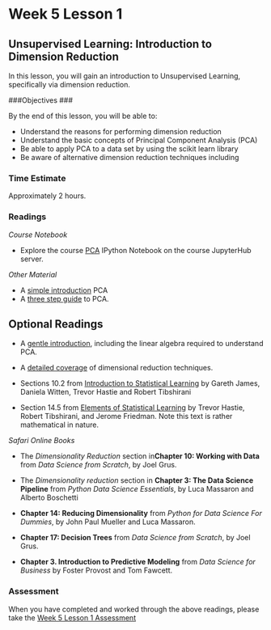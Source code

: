 # Week 5 Lesson 1 #
## Unsupervised Learning: Introduction to Dimension Reduction ##

In this lesson, you will gain an introduction to Unsupervised Learning,
specifically via dimension reduction. 


###Objectives ###

By the end of this lesson, you will be able to:

- Understand the reasons for performing dimension reduction
- Understand the basic concepts of Principal Component Analysis (PCA)
- Be able to apply  PCA to a data set by using the scikit learn library
- Be aware of alternative dimension reduction techniques including 

### Time Estimate ###

Approximately 2 hours.

### Readings ####

_Course Notebook_

- Explore the course [PCA][l1nb]
IPython Notebook on the course JupyterHub server.

_Other Material_

- A [simple introduction][spca] PCA
- A [three step guide][bpca] to PCA.

## Optional Readings ##

- A [gentle introduction][gipca], including the linear algebra required to understand PCA.

- A [detailed coverage][crpca] of dimensional reduction techniques.

- Sections 10.2 from [Introduction to Statistical Learning][isl]  by
Gareth James, Daniela Witten, Trevor Hastie and Robert Tibshirani
- Section 14.5 from [Elements of Statistical Learning][esl] by Trevor
Hastie, Robert Tibshirani, and Jerome Friedman. Note this text is rather
mathematical in nature.

_Safari Online Books_

- The _Dimensionality Reduction_ section in**Chapter 10: Working with Data** from _Data Science from Scratch_, by Joel Grus.
- The _Dimensionality reduction_ section in **Chapter 3: The Data Science Pipeline** from _Python Data Science Essentials_, by Luca Massaron and Alberto Boschetti
- **Chapter 14: Reducing Dimensionality** from _Python for Data Science For Dummies_, by John Paul Mueller and Luca Massaron.

- **Chapter 17: Decision Trees** from _Data Science from Scratch_, by Joel Grus.
- **Chapter 3. Introduction to Predictive Modeling** from _Data Science for Business_ by Foster Provost and Tom
Fawcett.

### Assessment ###

When you have completed and worked through the above readings, please take the [Week 5 Lesson 1 Assessment][la]

[l1nb]: notebooks/intro2dr.ipynb
[la]: https://learn.illinois.edu/mod/quiz/

[bpca]: http://sebastianraschka.com/Articles/2014_pca_step_by_step.html
[spca]: http://www.lauradhamilton.com/introduction-to-principal-component-analysis-pca

[gipca]: http://www.cs.otago.ac.nz/cosc453/student_tutorials/principal_components.pdf
[crpca]: http://disp.ee.ntu.edu.tw/~pujols/Dimensionality%20Reduction.pdf

[isl]: http://www-bcf.usc.edu/~gareth/ISL/
[esl]: http://statweb.stanford.edu/~tibs/ElemStatLearn/
